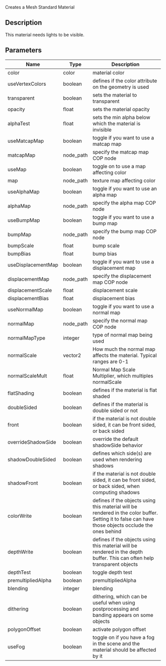 Creates a Mesh Standard Material


## Description

This material needs lights to be visible.


## Parameters

<table>
<thead>
	<tr>
		<th>Name</th>
		<th>Type</th>
		<th>Description</th>
	</tr>
</thead>
<tr>
	<td>color</td>
	<td><div class='bg-lime-800 px-2 py-px text-white rounded-sm'>color</div></td>
	<td>material color</td>
</tr>
<tr>
	<td>useVertexColors</td>
	<td><div class='bg-emerald-800 px-2 py-px text-white rounded-sm'>boolean</div></td>
	<td>defines if the color attribute on the geometry is used</td>
</tr>
<tr>
	<td>transparent</td>
	<td><div class='bg-emerald-800 px-2 py-px text-white rounded-sm'>boolean</div></td>
	<td>sets the material to transparent</td>
</tr>
<tr>
	<td>opacity</td>
	<td><div class='bg-yellow-800 px-2 py-px text-white rounded-sm'>float</div></td>
	<td>sets the material opacity</td>
</tr>
<tr>
	<td>alphaTest</td>
	<td><div class='bg-yellow-800 px-2 py-px text-white rounded-sm'>float</div></td>
	<td>sets the min alpha below which the material is invisible</td>
</tr>
<tr>
	<td>useMatcapMap</td>
	<td><div class='bg-emerald-800 px-2 py-px text-white rounded-sm'>boolean</div></td>
	<td>toggle if you want to use a matcap map</td>
</tr>
<tr>
	<td>matcapMap</td>
	<td><div class='bg-indigo-800 px-2 py-px text-white rounded-sm'>node_path</div></td>
	<td>specify the matcap map COP node</td>
</tr>
<tr>
	<td>useMap</td>
	<td><div class='bg-emerald-800 px-2 py-px text-white rounded-sm'>boolean</div></td>
	<td>toggle on to use a map affecting color</td>
</tr>
<tr>
	<td>map</td>
	<td><div class='bg-indigo-800 px-2 py-px text-white rounded-sm'>node_path</div></td>
	<td>texture map affecting color</td>
</tr>
<tr>
	<td>useAlphaMap</td>
	<td><div class='bg-emerald-800 px-2 py-px text-white rounded-sm'>boolean</div></td>
	<td>toggle if you want to use an alpha map</td>
</tr>
<tr>
	<td>alphaMap</td>
	<td><div class='bg-indigo-800 px-2 py-px text-white rounded-sm'>node_path</div></td>
	<td>specify the alpha map COP node</td>
</tr>
<tr>
	<td>useBumpMap</td>
	<td><div class='bg-emerald-800 px-2 py-px text-white rounded-sm'>boolean</div></td>
	<td>toggle if you want to use a bump map</td>
</tr>
<tr>
	<td>bumpMap</td>
	<td><div class='bg-indigo-800 px-2 py-px text-white rounded-sm'>node_path</div></td>
	<td>specify the bump map COP node</td>
</tr>
<tr>
	<td>bumpScale</td>
	<td><div class='bg-yellow-800 px-2 py-px text-white rounded-sm'>float</div></td>
	<td>bump scale</td>
</tr>
<tr>
	<td>bumpBias</td>
	<td><div class='bg-yellow-800 px-2 py-px text-white rounded-sm'>float</div></td>
	<td>bump bias</td>
</tr>
<tr>
	<td>useDisplacementMap</td>
	<td><div class='bg-emerald-800 px-2 py-px text-white rounded-sm'>boolean</div></td>
	<td>toggle if you want to use a displacement map</td>
</tr>
<tr>
	<td>displacementMap</td>
	<td><div class='bg-indigo-800 px-2 py-px text-white rounded-sm'>node_path</div></td>
	<td>specify the displacement map COP node</td>
</tr>
<tr>
	<td>displacementScale</td>
	<td><div class='bg-yellow-800 px-2 py-px text-white rounded-sm'>float</div></td>
	<td>displacement scale</td>
</tr>
<tr>
	<td>displacementBias</td>
	<td><div class='bg-yellow-800 px-2 py-px text-white rounded-sm'>float</div></td>
	<td>displacement bias</td>
</tr>
<tr>
	<td>useNormalMap</td>
	<td><div class='bg-emerald-800 px-2 py-px text-white rounded-sm'>boolean</div></td>
	<td>toggle if you want to use a normal map</td>
</tr>
<tr>
	<td>normalMap</td>
	<td><div class='bg-indigo-800 px-2 py-px text-white rounded-sm'>node_path</div></td>
	<td>specify the normal map COP node</td>
</tr>
<tr>
	<td>normalMapType</td>
	<td><div class='bg-orange-800 px-2 py-px text-white rounded-sm'>integer</div></td>
	<td>type of normal map being used</td>
</tr>
<tr>
	<td>normalScale</td>
	<td><div class='bg-teal-800 px-2 py-px text-white rounded-sm'>vector2</div></td>
	<td>How much the normal map affects the material. Typical ranges are 0-1</td>
</tr>
<tr>
	<td>normalScaleMult</td>
	<td><div class='bg-yellow-800 px-2 py-px text-white rounded-sm'>float</div></td>
	<td>Normal Map Scale Multiplier, which multiples normalScale</td>
</tr>
<tr>
	<td>flatShading</td>
	<td><div class='bg-emerald-800 px-2 py-px text-white rounded-sm'>boolean</div></td>
	<td>defines if the material is flat shaded</td>
</tr>
<tr>
	<td>doubleSided</td>
	<td><div class='bg-emerald-800 px-2 py-px text-white rounded-sm'>boolean</div></td>
	<td>defines if the material is double sided or not</td>
</tr>
<tr>
	<td>front</td>
	<td><div class='bg-emerald-800 px-2 py-px text-white rounded-sm'>boolean</div></td>
	<td>if the material is not double sided, it can be front sided, or back sided</td>
</tr>
<tr>
	<td>overrideShadowSide</td>
	<td><div class='bg-emerald-800 px-2 py-px text-white rounded-sm'>boolean</div></td>
	<td>override the default shadowSide behavior</td>
</tr>
<tr>
	<td>shadowDoubleSided</td>
	<td><div class='bg-emerald-800 px-2 py-px text-white rounded-sm'>boolean</div></td>
	<td>defines which side(s) are used when rendering shadows</td>
</tr>
<tr>
	<td>shadowFront</td>
	<td><div class='bg-emerald-800 px-2 py-px text-white rounded-sm'>boolean</div></td>
	<td>if the material is not double sided, it can be front sided, or back sided, when computing shadows</td>
</tr>
<tr>
	<td>colorWrite</td>
	<td><div class='bg-emerald-800 px-2 py-px text-white rounded-sm'>boolean</div></td>
	<td>defines if the objects using this material will be rendered in the color buffer. Setting it to false can have those objects occlude the ones behind</td>
</tr>
<tr>
	<td>depthWrite</td>
	<td><div class='bg-emerald-800 px-2 py-px text-white rounded-sm'>boolean</div></td>
	<td>defines if the objects using this material will be rendered in the depth buffer. This can often help transparent objects</td>
</tr>
<tr>
	<td>depthTest</td>
	<td><div class='bg-emerald-800 px-2 py-px text-white rounded-sm'>boolean</div></td>
	<td>toggle depth test</td>
</tr>
<tr>
	<td>premultipliedAlpha</td>
	<td><div class='bg-emerald-800 px-2 py-px text-white rounded-sm'>boolean</div></td>
	<td>premultipliedAlpha</td>
</tr>
<tr>
	<td>blending</td>
	<td><div class='bg-orange-800 px-2 py-px text-white rounded-sm'>integer</div></td>
	<td>blending</td>
</tr>
<tr>
	<td>dithering</td>
	<td><div class='bg-emerald-800 px-2 py-px text-white rounded-sm'>boolean</div></td>
	<td>dithering, which can be useful when using postprocessing and banding appears on some objects</td>
</tr>
<tr>
	<td>polygonOffset</td>
	<td><div class='bg-emerald-800 px-2 py-px text-white rounded-sm'>boolean</div></td>
	<td>activate polygon offset</td>
</tr>
<tr>
	<td>useFog</td>
	<td><div class='bg-emerald-800 px-2 py-px text-white rounded-sm'>boolean</div></td>
	<td>toggle on if you have a fog in the scene and the material should be affected by it</td>
</tr>
</table>